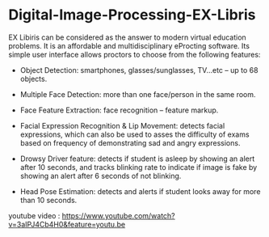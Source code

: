 # Digital-Image-Processing-EX-Libris
EX Libiris can be considered as the answer to modern virtual education problems. It is an affordable and multidisciplinary eProcting software. Its simple user interface allows proctors to choose from the following features:
-	Object Detection: smartphones, glasses/sunglasses, TV…etc – up to 68 objects. 

-	Multiple Face Detection: more than one face/person in the same room.

-	Face Feature Extraction: face recognition – feature markup. 

-	Facial Expression Recognition & Lip Movement: detects facial expressions, which can also be used to asses the difficulty of exams based on frequency of demonstrating sad and angry expressions.

-	Drowsy Driver feature: detects if student is asleep by showing an alert after 10 seconds, and tracks blinking rate to indicate if image is fake by showing an alert after 6 seconds of not blinking.

-	Head Pose Estimation: detects and alerts if student looks away for more than 10 seconds. 

youtube video : https://www.youtube.com/watch?v=3aIPJ4Cb4H0&feature=youtu.be




